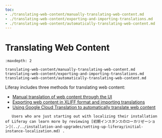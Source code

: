 ```yaml
---
toc:
- ./translating-web-content/manually-translating-web-content.md
- ./translating-web-content/exporting-and-importing-translations.md
- ./translating-web-content/automatically-translating-web-content.md
---
```

# Translating Web Content

```{toctree}
:maxdepth: 2

translating-web-content/manually-translating-web-content.md
translating-web-content/exporting-and-importing-translations.md
translating-web-content/automatically-translating-web-content.md
```

Liferay includes three methods for translating web content:

- [Manual translation of web content through the UI](./translating-web-content/manually-translating-web-content.md)
- [Exporting web content in XLIFF format and importing translations](./translating-web-content/exporting-and-importing-translations.md)
- [Using Google Cloud Translation to automatically translate web content](./translating-web-content/automatically-translating-web-content.md)

```{note}
   Users who are just starting out with localizing their installation of Liferay can learn more by reviewing [初期インスタンスのローカリゼーション](../../installation-and-upgrades/setting-up-liferay/initial-instance-localization.md) .
```

